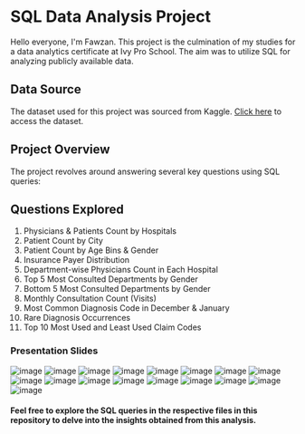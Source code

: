# SQL Data Analysis Project

Hello everyone, I'm Fawzan.
This project is the culmination of my studies for a data analytics certificate at Ivy Pro School. The aim was to utilize SQL for analyzing publicly available data.

## Data Source
The dataset used for this project was sourced from Kaggle.  [Click here](https://www.kaggle.com/datasets/tomaslui/healthcare-dataset) to access the dataset.

## Project Overview
The project revolves around answering several key questions using SQL queries:

## Questions Explored
1. Physicians & Patients Count by Hospitals
2. Patient Count by City
3. Patient Count by Age Bins & Gender
4. Insurance Payer Distribution
5. Department-wise Physicians Count in Each Hospital
6. Top 5 Most Consulted Departments by Gender
7. Bottom 5 Most Consulted Departments by Gender
8. Monthly Consultation Count (Visits)
9. Most Common Diagnosis Code in December & January
10. Rare Diagnosis Occurrences
11. Top 10 Most Used and Least Used Claim Codes

### Presentation Slides

![image](https://github.com/fawzanameer/Healthcare-Case-Study-Using-SQL/assets/56350044/baba5e65-ce17-4dde-9274-0d0a780be451)
![image](https://github.com/fawzanameer/Healthcare-Case-Study-Using-SQL/assets/56350044/0a742183-ffbf-4696-97c8-cc1d9a5aca9e)
![image](https://github.com/fawzanameer/Healthcare-Case-Study-Using-SQL/assets/56350044/3bc62b96-806e-42ac-8c4d-61aa8dd66590)
![image](https://github.com/fawzanameer/Healthcare-Case-Study-Using-SQL/assets/56350044/c6021093-5613-41c2-9a57-7df98b192d2a)
![image](https://github.com/fawzanameer/Healthcare-Case-Study-Using-SQL/assets/56350044/884d82f1-41c2-4350-8bb2-64bb93dccfa1)
![image](https://github.com/fawzanameer/Healthcare-Case-Study-Using-SQL/assets/56350044/716f78f3-f2be-421c-be58-e865bfb13729)
![image](https://github.com/fawzanameer/Healthcare-Case-Study-Using-SQL/assets/56350044/347717bd-308b-485e-a74e-0cb64d07f2b7)
![image](https://github.com/fawzanameer/Healthcare-Case-Study-Using-SQL/assets/56350044/3466b990-09a6-4efe-b79b-fee83640dc1f)
![image](https://github.com/fawzanameer/Healthcare-Case-Study-Using-SQL/assets/56350044/36f19dee-b7cf-4143-9def-4dd39b0730fc)
![image](https://github.com/fawzanameer/Healthcare-Case-Study-Using-SQL/assets/56350044/723757d0-7d4a-4a2d-b087-9d718bd0ec6a)
![image](https://github.com/fawzanameer/Healthcare-Case-Study-Using-SQL/assets/56350044/48ed04d4-96f4-437b-a832-96cb3ffacd88)
![image](https://github.com/fawzanameer/Healthcare-Case-Study-Using-SQL/assets/56350044/21256bfc-0503-4b67-a31d-2df204af7256)
![image](https://github.com/fawzanameer/Healthcare-Case-Study-Using-SQL/assets/56350044/fb99796a-4f8f-40f2-ad1d-59cd7f7d6204)
![image](https://github.com/fawzanameer/Healthcare-Case-Study-Using-SQL/assets/56350044/2050e14b-716d-44b0-a9b5-a68d2acdb2ee)
![image](https://github.com/fawzanameer/Healthcare-Case-Study-Using-SQL/assets/56350044/719941b4-63cd-4f67-bb08-196ed158dd83)
![image](https://github.com/fawzanameer/Healthcare-Case-Study-Using-SQL/assets/56350044/e79ee814-f885-41c6-9f8b-1a1352151b85)
![image](https://github.com/fawzanameer/Healthcare-Case-Study-Using-SQL/assets/56350044/d537fab5-ee7a-4277-af65-2a449829775c)

 
#### Feel free to explore the SQL queries in the respective files in this repository to delve into the insights obtained from this analysis.

